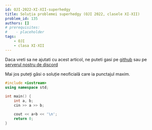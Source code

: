 ```yaml
---
id: OJI-2022-XI-XII-superhedgy
title: Soluția problemei superhedgy (OJI 2022, clasele XI-XII)
problem_id: 135
authors: []
# prerequisites:
#    - placeholder
tags:
    - OJI
    - clasa XI-XII
---
```


Daca vreti sa ne ajutati cu acest articol, ne puteti gasi pe [github](https://github.com/roalgo-discord/arhiva-educationala) sau pe [serverul nostru de discord](https://discord.gg/vdDRSmg3fC)

Mai jos puteți găsi o soluție neoficială care ia punctajul maxim.

```cpp
#include <iostream>
using namespace std;
 
int main() {
    int a, b;
    cin >> a >> b;

    cout << a+b << '\n';
    return 0;
}
```
